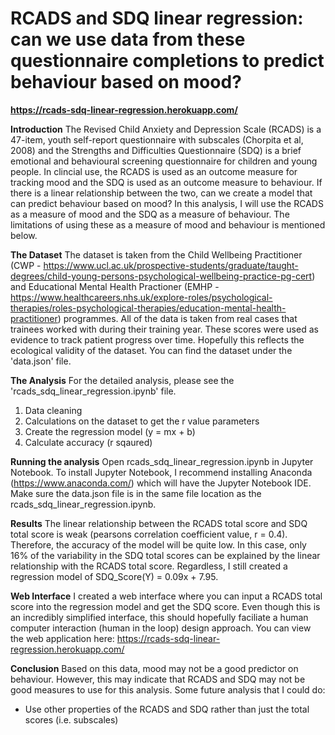 # RCADS and SDQ linear regression: can we use data from these questionnaire completions to predict behaviour based on mood?
<b>https://rcads-sdq-linear-regression.herokuapp.com/</b>

<b>Introduction</b>
The Revised Child Anxiety and Depression Scale (RCADS) is a 47-item, youth self-report questionnaire with subscales (Chorpita et al, 2008) and the Strengths and Difficulties Questionnaire (SDQ) is a brief emotional and behavioural screening questionnaire for children and young people. In clincial use, the RCADS is used as an outcome measure for tracking mood and the SDQ is used as an outcome measure to behaviour. If there is a linear relationship between the two, can we create a model that can predict behaviour based on mood? In this analysis, I will use the RCADS as a measure of mood and the SDQ as a measure of behaviour. The limitations of using these as a measure of mood and behaviour is mentioned below. 

<b>The Dataset</b>
The dataset is taken from the Child Wellbeing Practitioner (CWP - https://www.ucl.ac.uk/prospective-students/graduate/taught-degrees/child-young-persons-psychological-wellbeing-practice-pg-cert) and Educational Mental Health Practioner (EMHP - https://www.healthcareers.nhs.uk/explore-roles/psychological-therapies/roles-psychological-therapies/education-mental-health-practitioner) programmes. All of the data is taken from real cases that trainees worked with during their training year. These scores were used as evidence to track patient progress over time. Hopefully this reflects the ecological validity of the dataset. You can find the dataset under the 'data.json' file. 

<b>The Analysis</b>
For the detailed analysis, please see the 'rcads_sdq_linear_regression.ipynb' file. 
1. Data cleaning
2. Calculations on the dataset to get the r value parameters 
3. Create the regression model (y = mx + b)
4. Calculate accuracy (r sqaured)

<b>Running the analysis</b>
Open rcads_sdq_linear_regression.ipynb in Jupyter Notebook. To install Jupyter Notebook, I recommend installing Anaconda (https://www.anaconda.com/) which will have the Jupyter Notebook IDE. Make sure the data.json file is in the same file location as the rcads_sdq_linear_regression.ipynb. 

<b>Results</b>
The linear relationship between the RCADS total score and SDQ total score is weak (pearsons correlation coefficient value, r = 0.4). Therefore, the accuracy of the model will be quite low. In this case, only 16% of the variability in the SDQ total scores can be explained by the linear relationship with the RCADS total score. Regardless, I still created a regression model of SDQ_Score(Y) = 0.09x + 7.95.

<b>Web Interface</b>
I created a web interface where you can input a RCADS total score into the regression model and get the SDQ score. Even though this is an incredibly simplified interface, this should hopefully faciliate a human computer interaction (human in the loop) design approach. 
You can view the web application here: https://rcads-sdq-linear-regression.herokuapp.com/

<b>Conclusion</b>
Based on this data, mood may not be a good predictor on behaviour. However, this may indicate that RCADS and SDQ may not be good measures to use for this analysis. Some future analysis that I could do:
- Use other properties of the RCADS and SDQ rather than just the total scores (i.e. subscales)
